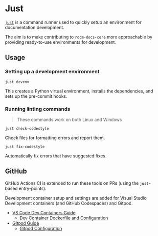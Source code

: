 # Just

[`just`](https://github.com/casey/just) is a command runner used to
quickly setup an environment for documentation development.

The aim is to make contributing to `rocm-docs-core` more approachable
by providing ready-to-use environments for development.

## Usage

### Setting up a development environment

`just devenv`

This creates a Python virtual environment,
installs the dependencies, and sets up the pre-commit hooks.

### Running linting commands

> These commands work on both Linux and Windows

`just check-codestyle`

Check files for formatting errors and report them.

`just fix-codestyle`

Automatically fix errors that have suggested fixes.

## GitHub

GitHub Actions CI is extended to run these tools on PRs
(using the `just`-based entry-points).

Development container setup and settings are added
for Visual Studio Development containers (and GitHub Codespaces) and Gitpod.

- [VS Code Dev Containers Guide](https://code.visualstudio.com/docs/devcontainers/containers)
  - [Dev Container Dockerfile and Configuration](https://github.com/ROCm/rocm-docs-core/tree/develop/.devcontainer)
- [Gitpod Guide](https://www.gitpod.io/docs/introduction/getting-started)
  - [Gitpod Configuration](https://github.com/ROCm/rocm-docs-core/blob/develop/.gitpod.yml)
